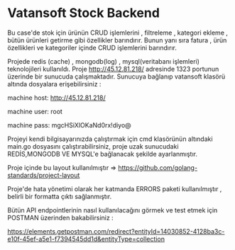 # Vatansoft Stock Backend
Bu case'de stok için ürünün CRUD işlemlerini , filtreleme , kategori ekleme , bütün ürünleri getirme gibi özellikler barındırır. Bunun yanı sıra fatura , ürün özellikleri ve kategoriler içinde CRUD işlemlerini barındırır.

Projede redis (cache) , mongodb(log) , mysql(veritabanı işlemleri) teknolojileri kullanıldı. Proje http://45.12.81.218/ adresinde 1323 portunun üzerinde bir sunucuda çalışmaktadır.
Sunucuya bağlanıp vatansoft klasörü altında dosyalara erişebilirsiniz :

machine host: http://45.12.81.218/

machine user: root

machine pass: mgcHSiXlOKaNd0rx!diyo@

Projeyi kendi bilgisayarınızda çalıştırmak için cmd klasörünün altındaki main.go dosyasını çalıştırabilirsiniz, proje uzak sunucudaki REDİS,MONGODB VE MYSQL'e bağlanacak şekilde ayarlanmıştır.

Proje içinde bu layout kullanılmıştır => https://github.com/golang-standards/project-layout

Proje'de hata yönetimi olarak her katmanda ERRORS paketi kullanılmıştır , belirli bir formatta çıktı sağlanmıştır.

Bütün API endpointlerinin nasıl kullanılacağını görmek ve test etmek için POSTMAN üzerinden bakabilirsiniz :

https://elements.getpostman.com/redirect?entityId=14030852-4128ba3c-e10f-45ef-a5e1-f7394545dd1d&entityType=collection

